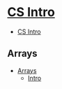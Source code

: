 # [CS Intro](/courses/csintro)

* [CS Intro](/courses/csintro)

## Arrays

* [Arrays](/courses/csintro1/arrays.md)
    * [Intro](/courses/csintro1/arrays/intro)
